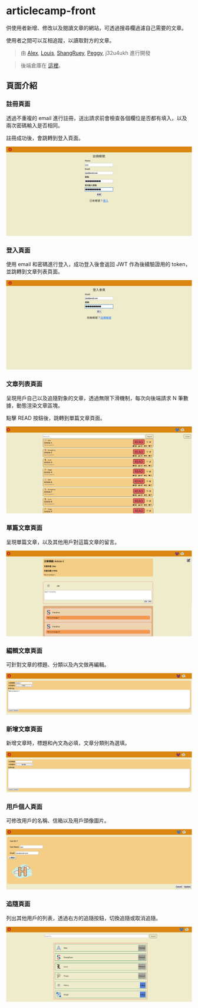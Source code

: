 # articlecamp-front

供使用者新增、修改以及閱讀文章的網站，可透過搜尋欄過濾自己需要的文章。

使用者之間可以互相追蹤，以讀取對方的文章。

> 由 [Alex](https://github.com/Alejandrocsdev), [Louis](https://github.com/Louis110112), [ShangRuey](https://github.com/ShangRuey), [Peggy](https://github.com/PeggyYou), j32u4ukh 進行開發

> 後端倉庫在 [這裡](https://github.com/j32u4ukh/articlecamp-back)。

## 頁面介紹

### 註冊頁面

透過不重複的 email 進行註冊，送出請求前會檢查各個欄位是否都有填入，以及兩次密碼輸入是否相同。

註冊成功後，會跳轉到登入頁面。

![註冊頁面](/repo/register.png)

### 登入頁面

使用 email 和密碼進行登入，成功登入後會返回 JWT 作為後續驗證用的 token，並跳轉到文章列表頁面。

![登入頁面](/repo/login.png)

### 文章列表頁面

呈現用戶自己以及追隨對象的文章，透過無限下滑機制，每次向後端請求 N 筆數據，動態渲染文章區塊。

點擊 READ 按鈕後，跳轉到單篇文章頁面。

![文章列表頁面](/repo/index.png)

### 單篇文章頁面

呈現單篇文章，以及其他用戶對這篇文章的留言。

![單篇文章頁面](/repo/article.png)

### 編輯文章頁面

可針對文章的標題、分類以及內文做再編輯。

![編輯文章頁面](/repo/edit.png)

### 新增文章頁面

新增文章時，標題和內文為必填，文章分類則為選填。

![新增文章頁面](/repo/create.png)

### 用戶個人頁面

可修改用戶的名稱、信箱以及用戶頭像圖片。

![用戶個人頁面](/repo/profile.png)

### 追隨頁面

列出其他用戶的列表，透過右方的追隨按鈕，切換追隨或取消追隨。

![追隨頁面](/repo/users.png)